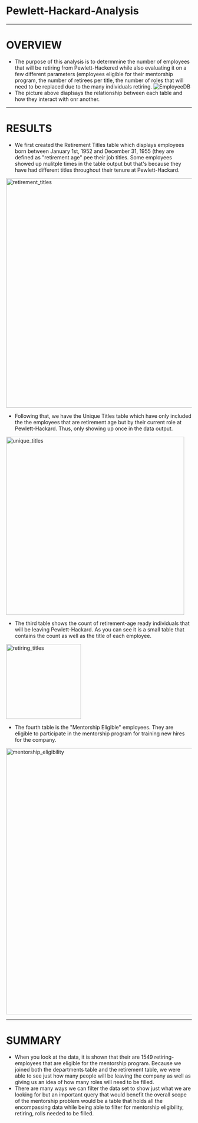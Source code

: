 # Pewlett-Hackard-Analysis
-----------------
# OVERVIEW
- The purpose of this analysis is to determmine the number of employees that will be retiring from Pewlett-Hackered while also evaluating it on a few different parameters (employees eligible for their mentorship program, the number of retirees per title, the number of roles that will need to be replaced due to the many individuals retiring.
![EmployeeDB](https://user-images.githubusercontent.com/107223178/187565163-d5ac7b7a-925b-499c-9db4-3354a684f221.png)
- The picture above diaplsays the relationship between each table and how they interact with onr another.

------------------
# RESULTS
- We first created the Retirement Titles table which displays employees born between January 1st, 1952 and December 31, 1955 (they are defined as "retirement age" pee their job titles. Some employees showed up mulitple times in the table output but that's because they have had different titles throughout their tenure at Pewlett-Hackard.

<img width="622" alt="retirement_titles" src="https://user-images.githubusercontent.com/107223178/187565705-69e790b3-3189-4c45-ba38-d55408230aba.png">

- Following that, we have the Unique Titles table which have only included the the employees that are retirement age but by their current role at Pewlett-Hackard. Thus, only showing up once in the data output.

<img width="483" alt="unique_titles" src="https://user-images.githubusercontent.com/107223178/188023364-8caf285e-91aa-437c-8706-80027452095b.png">

- The third table shows the count of retirement-age ready individuals that will be leaving Pewlett-Hackard. As you can see it is a small table that contains the count as well as the title of each employee.

<img width="203" alt="retiring_titles" src="https://user-images.githubusercontent.com/107223178/188023421-281081c6-6061-432d-a268-07c3345f7f1c.png">

- The fourth table is the "Mentorship Eligible" employees. They are eligible to participate in the mentorship program for training new hires for the company.

<img width="722" alt="mentorship_eligibility" src="https://user-images.githubusercontent.com/107223178/188023181-4b093f50-b428-4d9c-9db3-d23bf544677f.png">

--------------------
# SUMMARY

- When you look at the data, it is shown that their are 1549 retiring-employees that are eligible for the mentorship program. Because we joined both the departments table and the retirement table, we were able to see just how many people will be leaving the company as well as giving us an idea of how many roles will need to be filled.
- There are many ways we can filter the data set to show just what we are looking for but an important query that would benefit the overall scope of the mentorship problem would be a table that holds all the encompassing data while being able to filter for mentorship eligibility, retiring, rolls needed to be filled.
